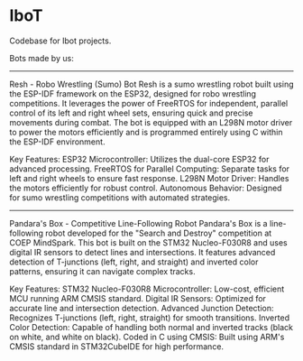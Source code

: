 # IboT
Codebase for Ibot projects.

Bots made by us:

**************

Resh - Robo Wrestling (Sumo) Bot
Resh is a sumo wrestling robot built using the ESP-IDF framework on the ESP32, designed for robo wrestling competitions. It leverages the power of FreeRTOS for independent, parallel control of its left and right wheel sets, ensuring quick and precise movements during combat. The bot is equipped with an L298N motor driver to power the motors efficiently and is programmed entirely using C within the ESP-IDF environment.

Key Features:
ESP32 Microcontroller: Utilizes the dual-core ESP32 for advanced processing.
FreeRTOS for Parallel Computing: Separate tasks for left and right wheels to ensure fast response.
L298N Motor Driver: Handles the motors efficiently for robust control.
Autonomous Behavior: Designed for sumo wrestling competitions with automated strategies.

*************

Pandara's Box - Competitive Line-Following Robot
Pandara's Box is a line-following robot developed for the "Search and Destroy" competition at COEP MindSpark. This bot is built on the STM32 Nucleo-F030R8 and uses digital IR sensors to detect lines and intersections. It features advanced detection of T-junctions (left, right, and straight) and inverted color patterns, ensuring it can navigate complex tracks.

Key Features:
STM32 Nucleo-F030R8 Microcontroller: Low-cost, efficient MCU running ARM CMSIS standard.
Digital IR Sensors: Optimized for accurate line and intersection detection.
Advanced Junction Detection: Recognizes T-junctions (left, right, straight) for smooth transitions.
Inverted Color Detection: Capable of handling both normal and inverted tracks (black on white, and white on black).
Coded in C using CMSIS: Built using ARM's CMSIS standard in STM32CubeIDE for high performance.



